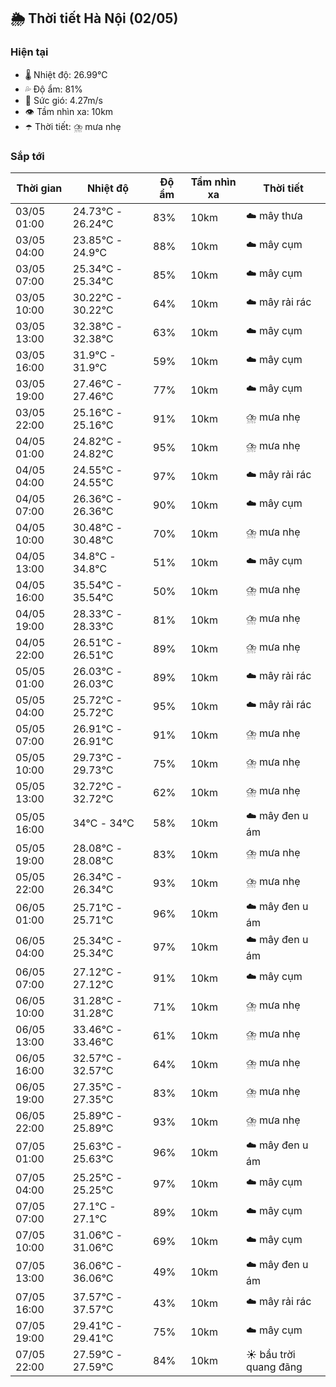 ## 🌦️ Thời tiết Hà Nội (02/05)

### Hiện tại

- 🌡️ Nhiệt độ: 26.99℃
- 💦 Độ ẩm: 81%
- 💨 Sức gió: 4.27m/s
- 👁️ Tầm nhìn xa: 10km
- ☂️ Thời tiết: ⛈️ mưa nhẹ

### Sắp tới

| Thời gian | Nhiệt độ | Độ ẩm | Tầm nhìn xa | Thời tiết |
| --- | --- | --- | --- | --- |
| 03/05 01:00 | 24.73℃ - 26.24℃ | 83% | 10km | ☁️ mây thưa |
| 03/05 04:00 | 23.85℃ - 24.9℃ | 88% | 10km | ☁️ mây cụm |
| 03/05 07:00 | 25.34℃ - 25.34℃ | 85% | 10km | ☁️ mây cụm |
| 03/05 10:00 | 30.22℃ - 30.22℃ | 64% | 10km | ☁️ mây rải rác |
| 03/05 13:00 | 32.38℃ - 32.38℃ | 63% | 10km | ☁️ mây cụm |
| 03/05 16:00 | 31.9℃ - 31.9℃ | 59% | 10km | ☁️ mây cụm |
| 03/05 19:00 | 27.46℃ - 27.46℃ | 77% | 10km | ☁️ mây cụm |
| 03/05 22:00 | 25.16℃ - 25.16℃ | 91% | 10km | ⛈️ mưa nhẹ |
| 04/05 01:00 | 24.82℃ - 24.82℃ | 95% | 10km | ⛈️ mưa nhẹ |
| 04/05 04:00 | 24.55℃ - 24.55℃ | 97% | 10km | ☁️ mây rải rác |
| 04/05 07:00 | 26.36℃ - 26.36℃ | 90% | 10km | ☁️ mây cụm |
| 04/05 10:00 | 30.48℃ - 30.48℃ | 70% | 10km | ⛈️ mưa nhẹ |
| 04/05 13:00 | 34.8℃ - 34.8℃ | 51% | 10km | ☁️ mây cụm |
| 04/05 16:00 | 35.54℃ - 35.54℃ | 50% | 10km | ⛈️ mưa nhẹ |
| 04/05 19:00 | 28.33℃ - 28.33℃ | 81% | 10km | ⛈️ mưa nhẹ |
| 04/05 22:00 | 26.51℃ - 26.51℃ | 89% | 10km | ⛈️ mưa nhẹ |
| 05/05 01:00 | 26.03℃ - 26.03℃ | 89% | 10km | ☁️ mây rải rác |
| 05/05 04:00 | 25.72℃ - 25.72℃ | 95% | 10km | ☁️ mây rải rác |
| 05/05 07:00 | 26.91℃ - 26.91℃ | 91% | 10km | ⛈️ mưa nhẹ |
| 05/05 10:00 | 29.73℃ - 29.73℃ | 75% | 10km | ⛈️ mưa nhẹ |
| 05/05 13:00 | 32.72℃ - 32.72℃ | 62% | 10km | ⛈️ mưa nhẹ |
| 05/05 16:00 | 34℃ - 34℃ | 58% | 10km | ☁️ mây đen u ám |
| 05/05 19:00 | 28.08℃ - 28.08℃ | 83% | 10km | ⛈️ mưa nhẹ |
| 05/05 22:00 | 26.34℃ - 26.34℃ | 93% | 10km | ⛈️ mưa nhẹ |
| 06/05 01:00 | 25.71℃ - 25.71℃ | 96% | 10km | ☁️ mây đen u ám |
| 06/05 04:00 | 25.34℃ - 25.34℃ | 97% | 10km | ☁️ mây đen u ám |
| 06/05 07:00 | 27.12℃ - 27.12℃ | 91% | 10km | ☁️ mây cụm |
| 06/05 10:00 | 31.28℃ - 31.28℃ | 71% | 10km | ⛈️ mưa nhẹ |
| 06/05 13:00 | 33.46℃ - 33.46℃ | 61% | 10km | ⛈️ mưa nhẹ |
| 06/05 16:00 | 32.57℃ - 32.57℃ | 64% | 10km | ⛈️ mưa nhẹ |
| 06/05 19:00 | 27.35℃ - 27.35℃ | 83% | 10km | ⛈️ mưa nhẹ |
| 06/05 22:00 | 25.89℃ - 25.89℃ | 93% | 10km | ⛈️ mưa nhẹ |
| 07/05 01:00 | 25.63℃ - 25.63℃ | 96% | 10km | ☁️ mây đen u ám |
| 07/05 04:00 | 25.25℃ - 25.25℃ | 97% | 10km | ☁️ mây cụm |
| 07/05 07:00 | 27.1℃ - 27.1℃ | 89% | 10km | ☁️ mây cụm |
| 07/05 10:00 | 31.06℃ - 31.06℃ | 69% | 10km | ☁️ mây cụm |
| 07/05 13:00 | 36.06℃ - 36.06℃ | 49% | 10km | ☁️ mây đen u ám |
| 07/05 16:00 | 37.57℃ - 37.57℃ | 43% | 10km | ☁️ mây rải rác |
| 07/05 19:00 | 29.41℃ - 29.41℃ | 75% | 10km | ☁️ mây cụm |
| 07/05 22:00 | 27.59℃ - 27.59℃ | 84% | 10km | ☀️ bầu trời quang đãng |
